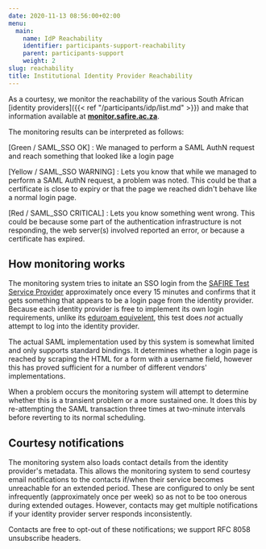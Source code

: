 ```yaml
---
date: 2020-11-13 08:56:00+02:00
menu:
  main:
    name: IdP Reachability
    identifier: participants-support-reachability
    parent: participants-support
    weight: 2
slug: reachability
title: Institutional Identity Provider Reachability
---
```


As a courtesy, we monitor the reachability of the various South African [identity providers]({{< ref "/participants/idp/list.md" >}}) and make that information available at [**monitor.safire.ac.za**](https://monitor.safire.ac.za/safire/thruk/cgi-bin/status.cgi?servicegroup=instidps&style=detail&title=Institutional+Identity+Provider+Reachability&nav=0&hidetop=1).

The monitoring results can be interpreted as follows:

[Green / SAML_SSO OK]
: We managed to perform a SAML AuthN request and reach something that looked like a login page

[Yellow / SAML_SSO WARNING]
: Lets you know that while we managed to perform a SAML AuthN request, a problem was noted. This could be that a certificate is close to expiry or that the page we reached didn't behave like a normal login page.

[Red / SAML_SSO CRITICAL]
: Lets you know something went wrong. This could be because some part of the authentication infrastructure is not responding, the web server(s) involved reported an error, or because a certificate has expired.

## How monitoring works

The monitoring system tries to initate an SSO login from the [SAFIRE Test Service Provider](https://testsp.safire.ac.za/) approximately once every 15 minutes and confirms that it gets something that appears to be a login page from the identity provider. Because each identity provider is free to implement its own login requirements, unlike its [eduroam equivelent](https://eduroam.ac.za/status/), this test does *not* actually attempt to log into the identity provider.

The actual SAML implementation used by this system is somewhat limited and only supports standard bindings. It determines whether a login page is reached by scraping the HTML for a form with a username field, however this has proved sufficient for a number of different vendors' implementations.

When a problem occurs the monitoring system will attempt to determine whether this is a transient problem or a more sustained one. It does this by re-attempting the SAML transaction three times at two-minute intervals before reverting to its normal scheduling.

## Courtesy notifications

The monitoring system also loads contact details from the identity provider's metadata. This allows the monitoring system to send courtesy email notifications to the contacts if/when their service becomes unreachable for an extended period. These are configured to only be sent infrequently (approximately once per week) so as not to be too onerous during extended outages. However, contacts may get multiple notifications if your identity provider server responds inconsistently.

Contacts are free to opt-out of these notifications; we support RFC 8058 unsubscribe headers.

